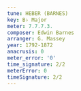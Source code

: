 ```yaml
---
tune: HEBER (BARNES)
key: B♭ Major
meter: 7.7.7.3.
composer: Edwin Barnes
arranger: G. Massey
year: 1792-1872
anacrusis: 0
meter_error: '0'
time_signature: 2/2
meterError: 0
timeSignature: 2/2
---
```


